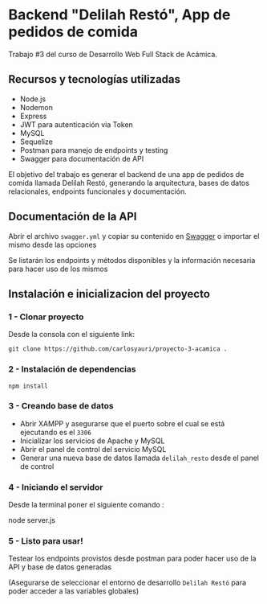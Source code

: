 # Backend "Delilah Restó", App de pedidos de comida

Trabajo #3 del curso de Desarrollo Web Full Stack de Acámica.

## Recursos y tecnologías utilizadas

- Node.js
- Nodemon
- Express
- JWT para autenticación via Token
- MySQL
- Sequelize
- Postman para manejo de endpoints y testing
- Swagger para documentación de API

El objetivo del trabajo es generar el backend de una app de pedidos de comida llamada Delilah Restó, generando la arquitectura, bases de datos relacionales, endpoints funcionales y documentación.

## Documentación de la API

Abrir el archivo `swagger.yml` y copiar su contenido en [Swagger](https://editor.swagger.io/) o importar el mismo desde las opciones

Se listarán los endpoints y métodos disponibles y la información necesaria para hacer uso de los mismos

## Instalación e inicializacion del proyecto

### 1 - Clonar proyecto
Desde la consola con el siguiente link:

`git clone https://github.com/carlosyauri/proyecto-3-acamica .`

### 2 - Instalación de dependencias

```
npm install
```

### 3 - Creando base de datos

- Abrir XAMPP y asegurarse que el puerto sobre el cual se está ejecutando es el `3306`
- Inicializar los servicios de Apache y MySQL
- Abrir el panel de control del servicio MySQL
- Generar una nueva base de datos llamada `delilah_resto` desde el panel de control
### 4 - Iniciando el servidor

Desde la terminal poner el siguiente comando :

node server.js

### 5 - Listo para usar!

Testear los endpoints provistos desde postman para poder hacer uso de la API y base de datos generadas

(Asegurarse de seleccionar el entorno de desarrollo `Delilah Restó` para poder acceder a las variables globales)
